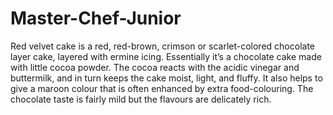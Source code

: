 # Master-Chef-Junior
Red velvet cake is a red, red-brown, crimson or scarlet-colored chocolate layer cake, layered with ermine icing. Essentially it’s a chocolate cake made with little cocoa powder. The cocoa reacts with the acidic vinegar and buttermilk, and in turn keeps the cake moist, light, and fluffy. It also helps to give a maroon colour that is often enhanced by extra food-colouring. The chocolate taste is fairly mild but the flavours are delicately rich.

